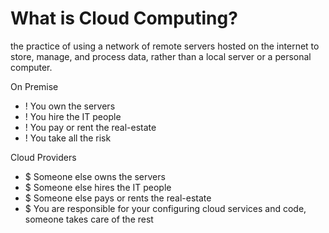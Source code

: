 # What is Cloud Computing?
the practice of using a network of remote servers hosted on the internet to store, manage, and process data, rather than a local server or a personal computer.

On Premise
- ! You own the servers
- ! You hire the IT people
- ! You pay or rent the real-estate
- ! You take all the risk

Cloud Providers
- $ Someone else owns the servers
- $ Someone else hires the IT people
- $ Someone else pays or rents the real-estate
- $ You are responsible for your configuring cloud services and code, someone takes care of the rest


